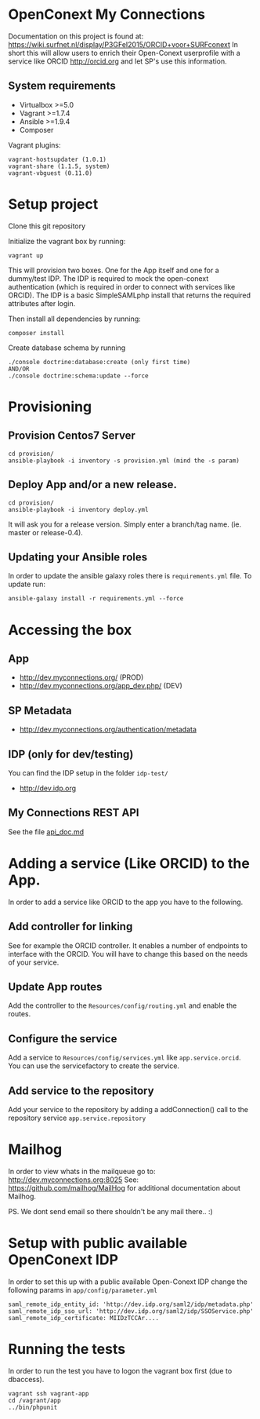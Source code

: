 # OpenConext My Connections

Documentation on this project is found at: https://wiki.surfnet.nl/display/P3GFeI2015/ORCID+voor+SURFconext
In short this will allow users to enrich their Open-Conext userprofile with a service like ORCID http://orcid.org
and let SP's use this information.

## System requirements

* Virtualbox >=5.0
* Vagrant >=1.7.4
* Ansible >=1.9.4
* Composer

Vagrant plugins:

    vagrant-hostsupdater (1.0.1)
    vagrant-share (1.1.5, system)
    vagrant-vbguest (0.11.0)

# Setup project

Clone this git repository

Initialize the vagrant box by running:

    vagrant up

This will provision two boxes. One for the App itself and one for a dummy/test IDP.
The IDP is required to mock the open-conext authentication (which is required in order to connect with services like ORCID).
The IDP is a basic SimpleSAMLphp install that returns the required attributes after login.

Then install all dependencies by running:

    composer install


Create database schema by running

    ./console doctrine:database:create (only first time)
    AND/OR
    ./console doctrine:schema:update --force


# Provisioning

## Provision Centos7 Server
    cd provision/
    ansible-playbook -i inventory -s provision.yml (mind the -s param)

## Deploy App and/or a new release.
    cd provision/
    ansible-playbook -i inventory deploy.yml

It will ask you for a release version. Simply enter a branch/tag name. (ie. master or release-0.4).

## Updating your Ansible roles
In order to update the ansible galaxy roles there is `requirements.yml` file. To update run:

    ansible-galaxy install -r requirements.yml --force

# Accessing the box

## App
 - http://dev.myconnections.org/ (PROD)
 - http://dev.myconnections.org/app_dev.php/ (DEV)
 
## SP Metadata
 - http://dev.myconnections.org/authentication/metadata

## IDP (only for dev/testing)
You can find the IDP setup in the folder `idp-test/`

 - http://dev.idp.org

## My Connections REST API
See the file [api_doc.md](api_doc.md)

# Adding a service (Like ORCID) to the App.
In order to add a service like ORCID to the app you have to the following.

## Add controller for linking
See for example the ORCID controller. It enables a number of endpoints to interface with the ORCID.
You will have to change this based on the needs of your service.

## Update App routes
Add the controller to the `Resources/config/routing.yml` and enable the routes.

## Configure the service
Add a service to `Resources/config/services.yml` like `app.service.orcid`.
You can use the servicefactory to create the service.

## Add service to the repository
Add your service to the repository by adding a addConnection() call to the repository service `app.service.repository`

# Mailhog
In order to view whats in the mailqueue go to: http://dev.myconnections.org:8025
See: https://github.com/mailhog/MailHog for additional documentation about Mailhog.

PS. We dont send email so there shouldn't be any mail there.. :)

# Setup with public available OpenConext IDP

In order to set this up with a public available Open-Conext IDP change the following params in `app/config/parameter.yml`

    saml_remote_idp_entity_id: 'http://dev.idp.org/saml2/idp/metadata.php'
    saml_remote_idp_sso_url: 'http://dev.idp.org/saml2/idp/SSOService.php'
    saml_remote_idp_certificate: MIIDzTCCAr....

# Running the tests
In order to run the test you have to logon the vagrant box first (due to dbaccess).

    vagrant ssh vagrant-app
    cd /vagrant/app
    ../bin/phpunit


